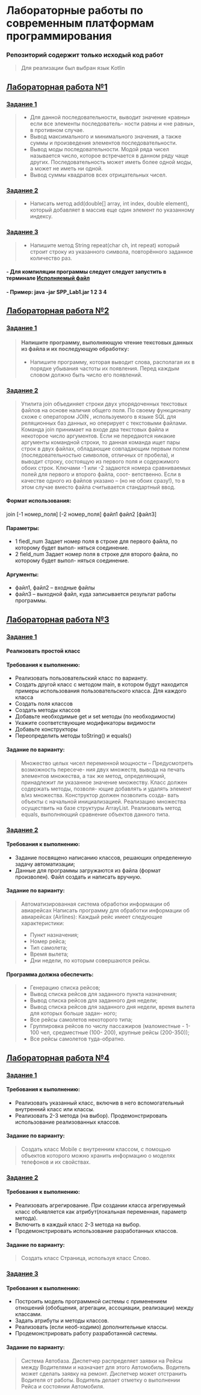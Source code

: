 # Лабораторные работы по современным платформам программирования 
### Репозиторий содержит только исходый код работ
> Для реализации был выбран язык Kotlin 


## [Лабораторная работа №1](https://github.com/chelseanvp/KotlinLabs/tree/main/Lab1)
### [Задание 1](https://github.com/chelseanvp/KotlinLabs/blob/main/Lab1/src/main/kotlin/Task1.kt)
> + Для данной последовательности, выводит значение «равны» если все элементы последователь-
ности равны и «не равны», в противном случае.
> + Вывод максимального и минимального значения, а также суммы и произведения элементов
последовательности.
> + Вывод моды последовательности. Модой ряда чисел называется число, которое встречается в
данном ряду чаще других. Последовательность может иметь более одной моды, а может не
иметь ни одной.
> + Вывод суммы квадратов всех отрицательных чисел.
### [Задание 2](https://github.com/chelseanvp/KotlinLabs/blob/main/Lab1/src/main/kotlin/Task2.kt)
> + Написать метод add(double[] array, int index, double element), который добавляет в массив
еще один элемент по указанному индексу.
### [Задание 3](https://github.com/chelseanvp/KotlinLabs/blob/main/Lab1/src/main/kotlin/Task3.kt)
> + Напишите метод String repeat(char ch, int repeat) который строит строку из указанного
символа, повторённого заданное количество раз.
#### - Для компиляции программы следует следует запустить в терминале [Исполняемый файл](https://github.com/chelseanvp/KotlinLabs/tree/main/Lab1/out/artifacts/SPP_Lab1_jar)
#### - Пример: java -jar SPP_Lab1.jar 1 2 3 4


## [Лабораторная работа №2](https://github.com/chelseanvp/KotlinLabs/tree/main/Lab2)
### [Задание 1](https://github.com/chelseanvp/KotlinLabs/tree/main/Lab2/src/main/kotlin/task1)
> #### Напишите программу, выполняющую чтение текстовых данных из файла и их последующую обработку:
> + Напишите программу, которая выводит слова, располагая их в порядке убывания частоты их
появления. Перед каждым словом должно быть число его появлений.
### [Задание 2](https://github.com/chelseanvp/KotlinLabs/blob/main/Lab1/src/main/kotlin/Task1.kt)
> Утилита join объединяет строки двух упорядоченных текстовых файлов на основе наличия
общего поля. По своему функционалу схоже с оператором JOIN , используемого в языке SQL
для реляционных баз данных, но оперирует с текстовыми файлами.
Команда join принимает на входе два текстовых файла и некоторое число аргументов. Если не
передаются никакие аргументы командной строки, то данная команда ищет пары строк в двух
файлах, обладающие совпадающим первым полем (последовательностью символов, отличных
от пробела), и выводит строку, состоящую из первого поля и содержимого обоих строк.
Ключами -1 или -2 задаются номера сравниваемых полей для первого и второго файла, соот-
ветственно. Если в качестве одного из файлов указано – (но не обоих сразу!), то в этом случае вместо файла считывается стандартный ввод.
#### Формат использования:
join [-1 номер_поля] [-2 номер_поля] файл1 файл2 [файл3]
#### Параметры:
+  1 fiedl_num Задает номер поля в строке для первого файла, по которому будет выпол-
няться соединение.
+  2 field_num Задает номер поля в строке для второго файла, по которому будет выпол-
няться соединение.
#### Аргументы: ###
+ файл1, файл2 – входные файлы
+ файл3 – выходной файл, куда записывается результат работы программы.


## [Лабораторная работа №3](https://github.com/chelseanvp/KotlinLabs/tree/main/Lab3)
### [Задание 1](https://github.com/chelseanvp/KotlinLabs/blob/main/Lab3/src/main/kotlin/Task1.kt)
#### Реализовать простой класс
#### Требования к выполнению: 
+ Реализовать пользовательский класс по варианту.
+ Создать другой класс с методом main, в котором будут находится примеры использования
пользовательского класса.
Для каждого класса
+ Создать поля классов
+ Создать методы классов
+ Добавьте необходимые get и set методы (по необходимости)
+ Укажите соответствующие модификаторы видимости
+ Добавьте конструкторы
+ Переопределить методы toString() и equals()
#### Задание по варианту:
> Множество целых чисел переменной мощности – Предусмотреть возможность пересече-
ния двух множеств, вывода на печать элементов множества, а так же метод, определяющий,
принадлежит ли указанное значение множеству. Класс должен содержать методы, позволя-
ющие добавлять и удалять элемент в/из множества. Конструктор должен позволить созда-
вать объекты с начальной инициализацией. Реализацию множества осуществить на базе
структуры ArrayList. Реализовать метод equals, выполняющий сравнение объектов данного
типа.
### [Задание 2](https://github.com/chelseanvp/KotlinLabs/blob/main/Lab3/src/main/kotlin/Task2.kt)
#### Требования к выполнению:
+ Задание посвящено написанию классов, решающих определенную задачу автоматизации;
+ Данные для программы загружаются из файла (формат произволен). Файл создать и написать вручную.
#### Задание по варианту:
>Автоматизированная система обработки информации об авиарейсах
>Написать программу для обработки информации об авиарейсах (Airlines): Каждый рейс имеет
>следующие характеристики:
> + Пункт назначения;
> + Номер рейса;
> + Тип самолета;
> + Время вылета;
> + Дни недели, по которым совершаются рейсы.
#### Программа должна обеспечить:
> + Генерацию списка рейсов;
> + Вывод списка рейсов для заданного пункта назначения;
> + Вывод списка рейсов для заданного дня недели;
> + Вывод списка рейсов для заданного дня недели, время вылета для которых больше задан-
ного;
> + Все рейсы самолетов некоторого типа;
> + Группировка рейсов по числу пассажиров (маломестные - 1-100 чел, средместные (100-
200), крупные рейсы (200-350));
> +  Все рейсы самолетов туда-обратно.

## [Лабораторная работа №4](https://github.com/chelseanvp/KotlinLabs/tree/main/Lab4)
### [Задание 1](https://github.com/chelseanvp/KotlinLabs/tree/main/Lab4/src/main/kotlin/task1)
#### Требования к выполнению:
+ Реализовать указанный класс, включив в него вспомогательный внутренний класс или классы.
+ Реализовать 2-3 метода (на выбор). Продемонстрировать использование реализованных классов.
#### Задание по варианту:
>Создать класс Mobile с внутренним классом, с помощью объектов которого можно хранить
>информацию о моделях телефонов и их свойствах.
### [Задание 2](https://github.com/chelseanvp/KotlinLabs/tree/main/Lab4/src/main/kotlin/task2)
#### Требования к выполнению:
+ Реализовать агрегирование. При создании класса агрегируемый класс объявляется как атрибут(локальная переменная, параметр метода). 
+ Включить в каждый класс 2-3 метода на выбор. 
+ Продемонстрировать использование разработанных классов.
#### Задание по варианту:
>Создать класс Страница, используя класс Слово.
### [Задание 3](https://github.com/chelseanvp/KotlinLabs/tree/main/Lab4/src/main/kotlin/task3)
#### Требования к выполнению:
+ Построить модель программной системы с применением отношений (обобщения, агрегации, ассоциации, реализации) между классами.
+ Задать атрибуты и методы классов. 
+ Реализовать (если необ-ходимо) дополнительные классы. 
+ Продемонстрировать работу разработанной системы.
#### Задание по варианту:
>Система Автобаза. Диспетчер распределяет заявки на Рейсы между Водителями и назначает для этого Автомобиль. Водитель может сделать заявку на ремонт. Диспетчер может
отстранить Водителя от работы. Водитель делает отметку о выполнении Рейса и состоянии
Автомобиля.





